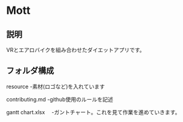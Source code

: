 # Mott

## 説明
VRとエアロバイクを組み合わせたダイエットアプリです。

## フォルダ構成
resource			-素材(ロゴなど)を入れています

contributing.md 	-github使用のルールを記述

gantt chart.xlsx　	-ガントチャート。これを見て作業を進めていきます。
